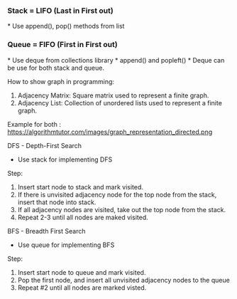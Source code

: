 <h3>Stack = LIFO (Last in First out) </h3>
* Use append(), pop() methods from list <br />
<h3>Queue = FIFO (First in First out)</h3>
* Use deque from collections library
* append() and popleft()
* Deque can be use for both stack and queue. 

How to show graph in programming:
1) Adjacency Matrix: Square matrix used to represent a finite graph.
2) Adjacency List: Collection of unordered lists used to represent a finite graph.
  
Example for both : https://algorithmtutor.com/images/graph_representation_directed.png

DFS - Depth-First Search
 - Use stack for implementing DFS
 
 Step:  
 1. Insert start node to stack and mark visited. <br />
 2. If there is unvisited adjacency node for the top node from the stack, insert that node into stack. <br />
 3. If all adjacency nodes are visited, take out the top node from the stack.<br />
 4. Repeat 2-3 until all nodes are maked visited.<br />
        
 
BFS - Breadth First Search
- Use queue for implementing BFS

Step:
1. Insert start node to queue and mark visited. <br />
2. Pop the first node, and insert all unvisited adjacency nodes to the queue <br />
3. Repeat #2 until all nodes are marked visted.

